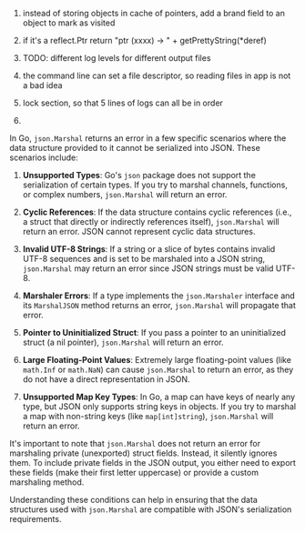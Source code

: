 
1. instead of storing objects in cache of pointers,
  add a brand field to an object to mark as visited

1. if it's a reflect.Ptr
return "ptr (xxxx) -> " + getPrettyString(*deref)

1. TODO: different log levels for different output files
2. the command line can set a file descriptor, so reading files in app is not a bad idea

1. lock section, so that 5 lines of logs can all be in order
2. 


In Go, `json.Marshal` returns an error in a few specific scenarios where the data structure provided to it cannot be serialized into JSON. These scenarios include:

1. **Unsupported Types**: Go's `json` package does not support the serialization of certain types. If you try to marshal channels, functions, or complex numbers, `json.Marshal` will return an error.

2. **Cyclic References**: If the data structure contains cyclic references (i.e., a struct that directly or indirectly references itself), `json.Marshal` will return an error. JSON cannot represent cyclic data structures.

3. **Invalid UTF-8 Strings**: If a string or a slice of bytes contains invalid UTF-8 sequences and is set to be marshaled into a JSON string, `json.Marshal` may return an error since JSON strings must be valid UTF-8.

4. **Marshaler Errors**: If a type implements the `json.Marshaler` interface and its `MarshalJSON` method returns an error, `json.Marshal` will propagate that error.

5. **Pointer to Uninitialized Struct**: If you pass a pointer to an uninitialized struct (a nil pointer), `json.Marshal` will return an error.

6. **Large Floating-Point Values**: Extremely large floating-point values (like `math.Inf` or `math.NaN`) can cause `json.Marshal` to return an error, as they do not have a direct representation in JSON.

7. **Unsupported Map Key Types**: In Go, a map can have keys of nearly any type, but JSON only supports string keys in objects. If you try to marshal a map with non-string keys (like `map[int]string`), `json.Marshal` will return an error.

It's important to note that `json.Marshal` does not return an error for marshaling private (unexported) struct fields. Instead, it silently ignores them. To include private fields in the JSON output, you either need to export these fields (make their first letter uppercase) or provide a custom marshaling method.

Understanding these conditions can help in ensuring that the data structures used with `json.Marshal` are compatible with JSON's serialization requirements.